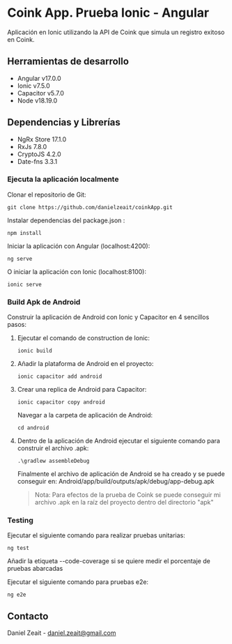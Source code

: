# Coink App. Prueba Ionic - Angular

Aplicación en Ionic utilizando la API de Coink que simula un registro exitoso en Coink.

## Herramientas de desarrollo

- Angular v17.0.0
- Ionic v7.5.0
- Capacitor v5.7.0
- Node v18.19.0

## Dependencias y Librerías

- NgRx Store 17.1.0
- RxJs 7.8.0
- CryptoJS 4.2.0
- Date-fns 3.3.1


### Ejecuta la aplicación localmente

Clonar el repositorio de Git:
```
git clone https://github.com/danielzeait/coinkApp.git
```

Instalar dependencias del package.json :

```
npm install 
```

Iniciar la aplicación con Angular (localhost:4200):

```
ng serve
```

O iniciar la aplicación con Ionic (localhost:8100):

```
ionic serve
```


### Build Apk de Android

Construir la aplicación de Android con Ionic y Capacitor en 4 sencillos pasos:

1.  Ejecutar el comando de construction de Ionic:

    ```
    ionic build
    ```

2.  Añadir la plataforma de Android en el proyecto:

    ```
    ionic capacitor add android
    ```

3.  Crear una replica de Android para Capacitor:

    ```
    ionic capacitor copy android
    ```

    Navegar a la carpeta de aplicación de Android:

    ```
    cd android
    ```

4.  Dentro de la aplicación de Android ejecutar el siguiente comando para construir el archivo .apk:

    ```
    .\gradlew assembleDebug
    ```

    Finalmente el archivo de aplicación de Android se ha creado y se puede conseguir en:
    Android/app/build/outputs/apk/debug/app-debug.apk

    > Nota: Para efectos de la prueba de Coink se puede conseguir mi archivo .apk en la raíz del proyecto dentro del directorio "apk"


### Testing 

Ejecutar el siguiente comando para realizar pruebas unitarias:

```
ng test 
```
Añadir la etiqueta --code-coverage si se quiere medir el porcentaje de pruebas abarcadas


Ejecutar el siguiente comando para pruebas e2e:

```
ng e2e 
```

## Contacto

Daniel Zeait - daniel.zeait@gmail.com

